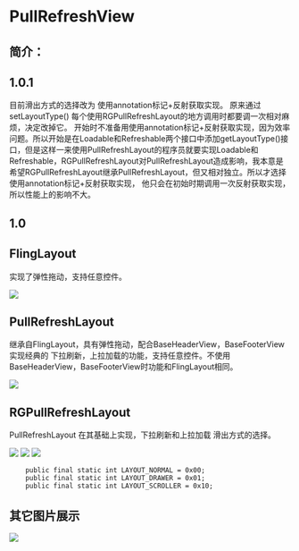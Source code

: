 PullRefreshView  
===================================
简介：
-----------------------------------


1.0.1
----------------------------------- 
目前滑出方式的选择改为 使用annotation标记+反射获取实现。
原来通过setLayoutType()  每个使用RGPullRefreshLayout的地方调用时都要调一次相对麻烦，决定改掉它。
开始时不准备用使用annotation标记+反射获取实现，因为效率问题。所以开始是在Loadable和Refreshable两个接口中添加getLayoutType()接口，但是这样一来使用PullRefreshLayout的程序员就要实现Loadable和Refreshable，RGPullRefreshLayout对PullRefreshLayout造成影响，我本意是希望RGPullRefreshLayout继承PullRefreshLayout，但又相对独立。所以才选择使用annotation标记+反射获取实现， 他只会在初始时期调用一次反射获取实现，所以性能上的影响不大。
    
1.0
----------------------------------- 

FlingLayout
-----------------------------------  
实现了弹性拖动，支持任意控件。
	
![](https://raw.githubusercontent.com/Y-bao/PullRefreshView/master/GIF/1.gif) 
 
PullRefreshLayout
-----------------------------------  
继承自FlingLayout，具有弹性拖动，配合BaseHeaderView，BaseFooterView 实现经典的 下拉刷新，上拉加载的功能，支持任意控件。不使用BaseHeaderView，BaseFooterView时功能和FlingLayout相同。	
	
![](https://raw.githubusercontent.com/Y-bao/PullRefreshView/master/GIF/2.gif) 


RGPullRefreshLayout
-----------------------------------  
PullRefreshLayout 在其基础上实现，下拉刷新和上拉加载 滑出方式的选择。
	
![](https://raw.githubusercontent.com/Y-bao/PullRefreshView/master/GIF/3.gif)
![](https://raw.githubusercontent.com/Y-bao/PullRefreshView/master/GIF/4.gif)
![](https://raw.githubusercontent.com/Y-bao/PullRefreshView/master/GIF/5.gif) 

		public final static int LAYOUT_NORMAL = 0x00;
		public final static int LAYOUT_DRAWER = 0x01;
		public final static int LAYOUT_SCROLLER = 0x10;

其它图片展示
-----------------------------------  
![](https://raw.githubusercontent.com/Y-bao/PullRefreshView/master/GIF/6.gif) 
